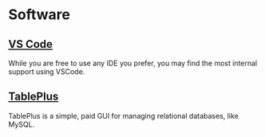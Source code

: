 # Software

## [VS Code](https://code.visualstudio.com/)

While you are free to use any IDE you prefer, you may find the most internal support using VSCode.

## [TablePlus](https://tableplus.com/)

TablePlus is a simple, paid GUI for managing relational databases, like MySQL.
